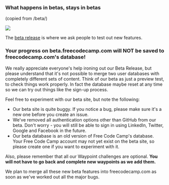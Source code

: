 ### What happens in betas, stays in betas
(copied from /beta/)

![](http://www.hebraico.pro.br/biblia/beta.jpg)

The [beta release](http://beta.freecodecamp.com) is where we ask people to test out new features.

### Your progress on beta.freecodecamp.com will NOT be saved to freecodecamp.com's database! ###
We really appreciate everyone's help ironing out our Beta Release, but please understand that it's not possible to merge two user databases with completely different sets of content. Think of our beta as just a preview test, to check things work properly. In fact the database maybe reset at any time so we can try out things like the sign-up process.  

Feel free to experiment with our beta site, but note the following:
- Our beta site is quite buggy. If you notice a bug, please make sure it's a new one before you create an issue.
- We've removed all authentication options other than GitHub from our beta. Don't worry - you will still be able to sign in using LinkedIn, Twitter, Google and Facebook in the future.
- Our beta database is an old version of Free Code Camp's database. Your Free Code Camp account may not yet exist on the beta site, so please create one if you want to experiment with it.

Also, please remember that all our Waypoint challenges are optional. **You will not have to go back and complete new waypoints as we add them.**

We plan to merge all these new beta features into freecodecamp.com as soon as we've worked out all the major bugs.